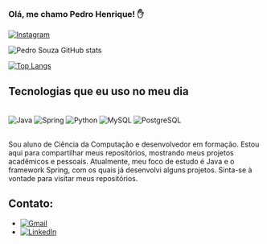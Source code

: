 ### Olá, me chamo Pedro Henrique! ✋

[![Instagram](https://img.shields.io/badge/Instagram-E4405F?style=for-the-badge&logo=instagram&logoColor=white)](https://www.instagram.com/pedro.souzam/)

![Pedro Souza GitHub stats](https://github-readme-stats.vercel.app/api?username=pedro0402&show_icons=true&theme=dracula)

[![Top Langs](https://github-readme-stats.vercel.app/api/top-langs/?username=pedro0402&layout=donut)](https://github.com/anuraghazra/github-readme-stats)

## Tecnologias que eu uso no meu dia

<div style="display: inline_block"><br/>
   <img align="center" alt="Java" src="https://img.shields.io/badge/Java-ED8B00?style=for-the-badge&logo=openjdk&logoColor=white" />
   <img align="center" alt="Spring" src="https://img.shields.io/badge/Spring-6DB33F?style=for-the-badge&logo=spring&logoColor=white" />
   <img align="center" alt="Python" src="https://img.shields.io/badge/Python-3776AB?style=for-the-badge&logo=python&logoColor=white" />
   <img align="center" alt="MySQL" src="https://img.shields.io/badge/MySQL-00000F?style=for-the-badge&logo=mysql&logoColor=white" />
   <img align="center" alt="PostgreSQL" src="https://img.shields.io/badge/postgresql-4169e1?style=for-the-badge&logo=postgresql&logoColor=white" />
<div><br/>

Sou aluno de Ciência da Computação e desenvolvedor em formação. Estou aqui para compartilhar meus repositórios, mostrando meus projetos acadêmicos e pessoais. Atualmente, meu foco de estudo é Java e o framework Spring, com os quais já desenvolvi alguns projetos. Sinta-se à vontade para visitar meus repositórios.

## Contato:
- [![Gmail](https://img.shields.io/badge/Gmail-D14836?style=for-the-badge&logo=gmail&logoColor=white)](https://mail.google.com/mail/u/pedro693.ph@gmail.com)
- [![LinkedIn](https://img.shields.io/badge/LinkedIn-0077B5?style=for-the-badge&logo=linkedin&logoColor=white)](https://www.linkedin.com/in/pedro-moraes-142884252/)
